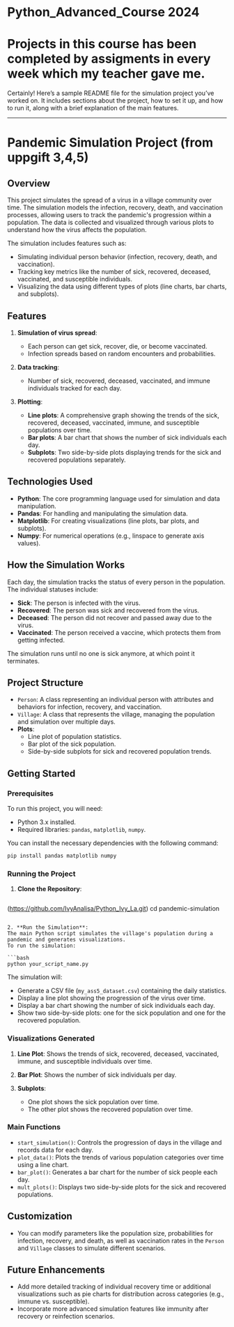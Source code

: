 # Python_Advanced_Course 2024
# Projects in this course has been completed by assigments in every week which my teacher gave me.
Certainly! Here’s a sample README file for the simulation project you’ve worked on. It includes sections about the project, how to set it up, and how to run it, along with a brief explanation of the main features.

---

# **Pandemic Simulation Project** (from uppgift 3,4,5)

## **Overview**

This project simulates the spread of a virus in a village community over time. The simulation models the infection, recovery, death, and vaccination processes, allowing users to track the pandemic's progression within a population. The data is collected and visualized through various plots to understand how the virus affects the population.

The simulation includes features such as:
- Simulating individual person behavior (infection, recovery, death, and vaccination).
- Tracking key metrics like the number of sick, recovered, deceased, vaccinated, and susceptible individuals.
- Visualizing the data using different types of plots (line charts, bar charts, and subplots).

## **Features**
1. **Simulation of virus spread**:
   - Each person can get sick, recover, die, or become vaccinated.
   - Infection spreads based on random encounters and probabilities.
   
2. **Data tracking**:
   - Number of sick, recovered, deceased, vaccinated, and immune individuals tracked for each day.

3. **Plotting**:
   - **Line plots**: A comprehensive graph showing the trends of the sick, recovered, deceased, vaccinated, immune, and susceptible populations over time.
   - **Bar plots**: A bar chart that shows the number of sick individuals each day.
   - **Subplots**: Two side-by-side plots displaying trends for the sick and recovered populations separately.

## **Technologies Used**

- **Python**: The core programming language used for simulation and data manipulation.
- **Pandas**: For handling and manipulating the simulation data.
- **Matplotlib**: For creating visualizations (line plots, bar plots, and subplots).
- **Numpy**: For numerical operations (e.g., linspace to generate axis values).

## **How the Simulation Works**
Each day, the simulation tracks the status of every person in the population. The individual statuses include:
- **Sick**: The person is infected with the virus.
- **Recovered**: The person was sick and recovered from the virus.
- **Deceased**: The person did not recover and passed away due to the virus.
- **Vaccinated**: The person received a vaccine, which protects them from getting infected.

The simulation runs until no one is sick anymore, at which point it terminates.

## **Project Structure**

- `Person`: A class representing an individual person with attributes and behaviors for infection, recovery, and vaccination.
- `Village`: A class that represents the village, managing the population and simulation over multiple days.
- **Plots**:
  - Line plot of population statistics.
  - Bar plot of the sick population.
  - Side-by-side subplots for sick and recovered population trends.

## **Getting Started**

### **Prerequisites**
To run this project, you will need:
- Python 3.x installed.
- Required libraries: `pandas`, `matplotlib`, `numpy`.

You can install the necessary dependencies with the following command:

```bash
pip install pandas matplotlib numpy
```

### **Running the Project**

1. **Clone the Repository**:
   ```bash
  (https://github.com/IvyAnalisa/Python_Ivy_La.git)
   cd pandemic-simulation
   ```

2. **Run the Simulation**:
   The main Python script simulates the village's population during a pandemic and generates visualizations.
   To run the simulation:
   
   ```bash
   python your_script_name.py
   ```

   The simulation will:
   - Generate a CSV file (`my_ass5_dataset.csv`) containing the daily statistics.
   - Display a line plot showing the progression of the virus over time.
   - Display a bar chart showing the number of sick individuals each day.
   - Show two side-by-side plots: one for the sick population and one for the recovered population.

### **Visualizations Generated**

1. **Line Plot**: Shows the trends of sick, recovered, deceased, vaccinated, immune, and susceptible individuals over time.

2. **Bar Plot**: Shows the number of sick individuals per day.

3. **Subplots**: 
   - One plot shows the sick population over time.
   - The other plot shows the recovered population over time.

### **Main Functions**

- `start_simulation()`: Controls the progression of days in the village and records data for each day.
- `plot_data()`: Plots the trends of various population categories over time using a line chart.
- `bar_plot()`: Generates a bar chart for the number of sick people each day.
- `mult_plots()`: Displays two side-by-side plots for the sick and recovered populations.

## **Customization**
- You can modify parameters like the population size, probabilities for infection, recovery, and death, as well as vaccination rates in the `Person` and `Village` classes to simulate different scenarios.

## **Future Enhancements**
- Add more detailed tracking of individual recovery time or additional visualizations such as pie charts for distribution across categories (e.g., immune vs. susceptible).
- Incorporate more advanced simulation features like immunity after recovery or reinfection scenarios.
  
